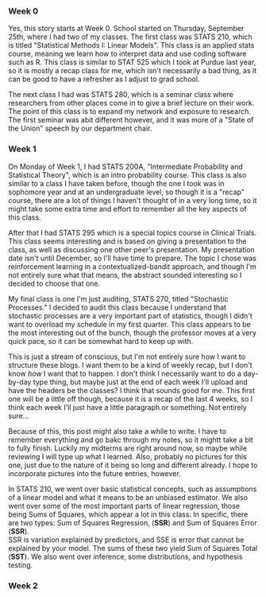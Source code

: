 ### Week 0

Yes, this story starts at Week 0. School started on Thursday, September 25th, where I had two of my classes. 
The first class was STATS 210, which is titled "Statistical Methods I: Linear Models". This class is an applied stats course, meaning we learn how to interpret data and use coding software such as R.
This class is similar to STAT 525 which I took at Purdue last year, so it is mostly a recap class for me, which isn't necessarily a bad thing, as it can be good to have a refresher as I adjust to grad school.

The next class I had was STATS 280, which is a seminar class where researchers from other places come in to give a brief lecture on their work. The point of this class is to expand my network and exposure to research. The first seminar was abit different however, and it was more of a "State of the Union" speech by our department chair. 

### Week 1

On Monday of Week 1, I had STATS 200A, "Intermediate Probability and Statistical Theory", which is an intro probability course. This class is also similar to a class I have taken before, though the one I took was in sophomore year and at an undergraduate level, so though it is a "recap" course, there are a lot of things I haven't thought of in a very long time, so it might take some extra time and effort to remember all the key aspects of this class. 

After that I had STATS 295 which is a special topics course in Clinical Trials. This class seems interesting and is based on giving a presentation to the class, as well as discussing one other peer's presentation. My presentation date isn't until December, so I'll have time to prepare. The topic I chose was reinforcement learning in a contextualized-bandit approach, and though I'm not entirely sure what that means, the abstract sounded interesting so I decided to choose that one.

My final class is one I'm just auditing, STATS 270, titled "Stochastic Processes."
I decided to audit this class because I understand that stochastic processes are a very important part of statistics, though I didn't want to overload my schedule in my first quarter. This class appears to be the most interesting out of the bunch, though the professor moves at a very quick pace, so it can be somewhat hard to keep up with.

This is just a stream of conscious, but I'm not entirely sure how I want to structure these blogs. I want them to be a kind of weekly recap, but I don't know _how_ I want that to happen. I don't think I necessarily want to do a day-by-day type thing, but maybe just at the end of each week I'll upload and have the headers be the classes? I think that sounds good for me. This first one will be a little off though, because it is a recap of the last 4 weeks, so I think each week I'll just have a little paragraph or something. Not entirely sure...

Because of this, this post might also take a while to write. I have to remember everything and go bakc through my notes, so it mightt take a bit to fully finish. Luckily my midterms are right around now, so maybe while reviewing I will type up what I learned. Also, probably no pictures for this one, just due to the nature of it being so long and different already. I hope to incorporate pictures into the future entries, however. 

In STATS 210, we went over basic statistical concepts, such as assumptions of a linear model and what it means to be an unbiased estimator. We also went over some of the most important parts of linear regression, those being Sums of Squares, which appear a lot in this class. In specific, there are two types: Sum of Squares Regression, (**SSR**) and Sum of Squares Error (**SSR**). \
SSR is variation explained by predictors, and SSE is error that cannot be explained by your model. The sums of these two yield Sum of Squares Total (**SST**). We also went over inference, some distributions, and hypothesis testing.


### Week 2



